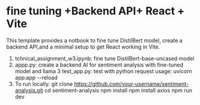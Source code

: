 # fine tuning +Backend API+  React + Vite

This template provides a notbook to fine tune DistilBert model, create a backend API,and  a minimal setup to get React working in Vite.

1. tchnical_assignment_w3.ipynb: fine tune DistilBert-base-uncased model
2. appp.py: create a backend AI for sentiment analysis with fine-tuned model and llama 3
   test_app.py: test with python request
   usage: uvicorn app:app --reload
4. To run locally:
   git clone https://github.com/your-username/sentiment-analysis.git
   cd sentiment-analysis
   npm install
   npm install axios
   npm run dev

